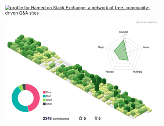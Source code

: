 <a href="https://stackoverflow.com/users/9455518/hamed">
	<img src="https://stackexchange.com/users/flair/13086787.png?theme=clear" width="208" height="58" alt="profile for Hamed on Stack Exchange, a network of free, community-driven Q&amp;A sites" title="profile for Hamed on Stack Exchange, a network of free, community-driven Q&amp;A sites">
</a>

<p align="center">
	<picture>
	  <source media="(prefers-color-scheme: dark)" srcset="profile-3d-contrib/profile-night-green.svg"/>
	  <source media="(prefers-color-scheme: light)" srcset="profile-3d-contrib/profile-green-animate.svg"/>
	  <img alt="github profile contributions chart" src="profile-3d-contrib/profile-green-animate.svg"/>
	</picture>
</p>
